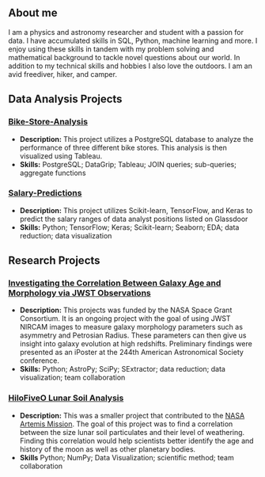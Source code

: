 ## About me
I am a physics and astronomy researcher and student with a passion for data. I have accumulated skills in SQL, Python, machine learning and more. I enjoy using these skills in tandem with my problem solving and mathematical background to tackle novel questions about our world. In addition to my technical skills and hobbies I also love the outdoors. I am an avid freediver, hiker, and camper.
## Data Analysis Projects
### [Bike-Store-Analysis](https://github.com/yeffoca/Bike-Store-Analysis)
- **Description:** This project utilizes a PostgreSQL database to analyze the performance of three different bike stores. This analysis is then visualized using Tableau.
- **Skills:** PostgreSQL; DataGrip; Tableau; JOIN queries; sub-queries; aggregate functions

### [Salary-Predictions](https://github.com/yeffoca/Salary-Predictions)
- **Description:** This project utilizes Scikit-learn, TensorFlow, and Keras to predict the salary ranges of data analyst positions listed on Glassdoor
- **Skills:** Python; TensorFlow; Keras; Scikit-learn; Seaborn; EDA; data reduction; data visualization

## Research Projects
### [Investigating the Correlation Between Galaxy Age and Morphology via JWST Observations](https://github.com/mekhi-woods/HSGCURIJWSTMorphology-repo)
- **Description:** This projects was funded by the NASA Space Grant Consortium. It is an ongoing project with the goal of using JWST NIRCAM images to measure galaxy morphology parameters such as asymmetry and Petrosian Radius. These parameters can then give us insight into galaxy evolution at high redshifts. Preliminary findings were presented as an iPoster at the 244th American Astronomical Society conference.
- **Skills:** Python; AstroPy; SciPy; SExtractor; data reduction; data visualization; team collaboration

### [HiloFiveO Lunar Soil Analysis](https://docs.google.com/presentation/d/1IhjRUuQ1N7ffG0dMXggnEnMQhRUIU5UWDJ2C6lco2pw/edit?usp=sharing)
- **Description:** This was a smaller project that contributed to the [NASA Artemis Mission](https://www.nasa.gov/humans-in-space/artemis/). The goal of this project was to find a correlation between the size lunar soil particulates and their level of weathering. Finding this correlation would help scientists better identify the age and history of the moon as well as other planetary bodies.
-  **Skills** Python; NumPy; Data Visualization; scientific method; team collaboration


